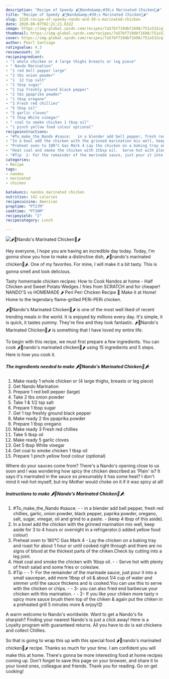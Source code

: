 ```yaml
---
description: "Recipe of Speedy 🌶🍗Nando&amp;#39;s Marinated Chicken🍗🌶"
title: "Recipe of Speedy 🌶🍗Nando&amp;#39;s Marinated Chicken🍗🌶"
slug: 3228-recipe-of-speedy-nando-and-39-s-marinated-chicken
date: 2020-09-07T02:21:21.632Z
image: https://img-global.cpcdn.com/recipes/7a57bf719dbf1698/751x532cq70/🌶🍗nandos-marinated-chicken🍗🌶-recipe-main-photo.jpg
thumbnail: https://img-global.cpcdn.com/recipes/7a57bf719dbf1698/751x532cq70/🌶🍗nandos-marinated-chicken🍗🌶-recipe-main-photo.jpg
cover: https://img-global.cpcdn.com/recipes/7a57bf719dbf1698/751x532cq70/🌶🍗nandos-marinated-chicken🍗🌶-recipe-main-photo.jpg
author: Pearl Santiago
ratingvalue: 4.3
reviewcount: 10
recipeingredient:
- "1 whole chicken or 4 large thighs breasts or leg piece"
- " Nando Marination"
- "1 red bell pepper large"
- "2 tbs onion powder"
- "1  12 tsp salt"
- "1 tbsp sugar"
- "1 tsp freshly ground black pepper"
- "2 tbs ppaprika powder"
- "1 tbsp oregano"
- "3 Fresh red chillies"
- "5 tbsp oil"
- "5 garlic cloves"
- "5 tbsp White vinegar"
- " coal to smoke chicken 1 tbsp oil"
- "1 pinch yellow food colour optional"
recipeinstructions:
- "#To_make_the_Nando #sauce:   in a blender add bell pepper, fresh red chillies, garlic, onion powder, black pepper, paprika powder, oregano, salt, sugar, vinegar, oil and grind to a paste. (keep 4 tbsp of this aside)."
- "In a bowl add the chicken with the grinned marination mix well, keep aside for 3 to 4 hours or overnight in a refrigerator.(i added yellow food colour)"
- "Preheat oven to 180°C Gas Mark 4 Lay the chicken on a baking tray and roast for about 1 hour or until cooked right through and there are no signs of blood at the thickest parts of the chiken.Check by cutting into a leg joint."
- "Heat coal and smoke the chicken with 1tbsp oil.  Serve hot with plenty of fresh salad and some fries or coleslaw."
- "#Tip  1- For the remainder of the marinade sauce, just pour it into a small saucepan, add more 1tbsp of oil &amp; about 1/4 cup of water and simmer until the sauce thickens and is cooked.You can use this to serve with the chicken or chips.  3- you can also fried end barbecue your chicken with this marination.  2- If you like your chiken more tasty n spicy more sauce brush them top of the chiken &amp; again put the chiken in a preheated grill 5 minutes more &amp; enjoy!😊"
categories:
- Recipe
tags:
- nandos
- marinated
- chicken

katakunci: nandos marinated chicken 
nutrition: 142 calories
recipecuisine: American
preptime: "PT17M"
cooktime: "PT38M"
recipeyield: "2"
recipecategory: Lunch

---
```



![🌶🍗Nando&#39;s Marinated Chicken🍗🌶](https://img-global.cpcdn.com/recipes/7a57bf719dbf1698/751x532cq70/🌶🍗nandos-marinated-chicken🍗🌶-recipe-main-photo.jpg)

Hey everyone, I hope you are having an incredible day today. Today, I'm gonna show you how to make a distinctive dish, 🌶🍗nando&#39;s marinated chicken🍗🌶. One of my favorites. For mine, I will make it a bit tasty. This is gonna smell and look delicious.

Tasty homemade chicken recipes: How to Cook Nandos at home - Half Chicken and Sweet Potato Wedges / fries from SCRATCH and for cheaper! NANDO&#39;S vs HOMEMADE 🌶 Peri Peri Chicken Recipe 🍗 Make it at Home! Home to the legendary flame-grilled PERi-PERi chicken.

🌶🍗Nando&#39;s Marinated Chicken🍗🌶 is one of the most well liked of recent trending meals in the world. It is enjoyed by millions every day. It's simple, it is quick, it tastes yummy. They're fine and they look fantastic. 🌶🍗Nando&#39;s Marinated Chicken🍗🌶 is something that I have loved my entire life.


To begin with this recipe, we must first prepare a few ingredients. You can cook 🌶🍗nando&#39;s marinated chicken🍗🌶 using 15 ingredients and 5 steps. Here is how you cook it.

<!--inarticleads1-->

##### The ingredients needed to make 🌶🍗Nando&#39;s Marinated Chicken🍗🌶:

1. Make ready 1 whole chicken or (4 large thighs, breasts or leg piece)
1. Get  Nando Marination
1. Prepare 1 red bell pepper (large)
1. Take 2 tbs onion powder
1. Take 1 &amp; 1/2 tsp salt
1. Prepare 1 tbsp sugar
1. Get 1 tsp freshly ground black pepper
1. Make ready 2 tbs ppaprika powder
1. Prepare 1 tbsp oregano
1. Make ready 3 Fresh red chillies
1. Take 5 tbsp oil
1. Make ready 5 garlic cloves
1. Get 5 tbsp White vinegar
1. Get  coal to smoke chicken 1 tbsp oil
1. Prepare 1 pinch yellow food colour (optional)


Where do your sauces come from? There&#39;s a Nando&#39;s opening close to us soon and I was wondering how spicy the chicken described as &#39;Plain&#39; is? It says it&#39;s marinated in the sauce so presumably it has some heat? I don&#39;t mind it red-hot myself, but my Mother would choke on it if it was spicy at all! 

<!--inarticleads2-->

##### Instructions to make 🌶🍗Nando&#39;s Marinated Chicken🍗🌶:

1. #To_make_the_Nando #sauce:  -  - in a blender add bell pepper, fresh red chillies, garlic, onion powder, black pepper, paprika powder, oregano, salt, sugar, vinegar, oil and grind to a paste. - (keep 4 tbsp of this aside).
1. In a bowl add the chicken with the grinned marination mix well, keep aside for 3 to 4 hours or overnight in a refrigerator.(i added yellow food colour)
1. Preheat oven to 180°C Gas Mark 4 - Lay the chicken on a baking tray and roast for about 1 hour or until cooked right through and there are no signs of blood at the thickest parts of the chiken.Check by cutting into a leg joint.
1. Heat coal and smoke the chicken with 1tbsp oil. -  - Serve hot with plenty of fresh salad and some fries or coleslaw.
1. #Tip -  - 1- For the remainder of the marinade sauce, just pour it into a small saucepan, add more 1tbsp of oil &amp; about 1/4 cup of water and simmer until the sauce thickens and is cooked.You can use this to serve with the chicken or chips. -  - 3- you can also fried end barbecue your chicken with this marination. -  - 2- If you like your chiken more tasty n spicy more sauce brush them top of the chiken &amp; again put the chiken in a preheated grill 5 minutes more &amp; enjoy!😊


A warm welcome to Nando&#39;s worldwide. Want to get a Nando&#39;s fix sharpish? Finding your nearest Nando&#39;s is just a click away! Here is a Loyalty program with guaranteed returns. All you have to do is eat chickens and collect Chillies. 

So that is going to wrap this up with this special food 🌶🍗nando&#39;s marinated chicken🍗🌶 recipe. Thanks so much for your time. I am confident you will make this at home. There's gonna be more interesting food at home recipes coming up. Don't forget to save this page on your browser, and share it to your loved ones, colleague and friends. Thank you for reading. Go on get cooking!
